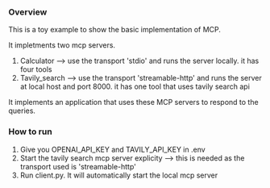 ### Overview

This is a toy example to show the basic implementation of MCP.

It impletments two mcp servers. 
1. Calculator --> use the transport 'stdio' and runs the server locally. it has four tools
2. Tavily_search --> use the transport 'streamable-http' and runs the server at local host and port 8000. it has one tool that uses tavily search api

It implements an application that uses these MCP servers to respond to the queries.


### How to run
1. Give you OPENAI_API_KEY and TAVILY_API_KEY in .env
2. Start the tavily search mcp server explicity --> this is needed as the transport used is 'streamable-http'
3. Run client.py. It will automatically start the local mcp server
